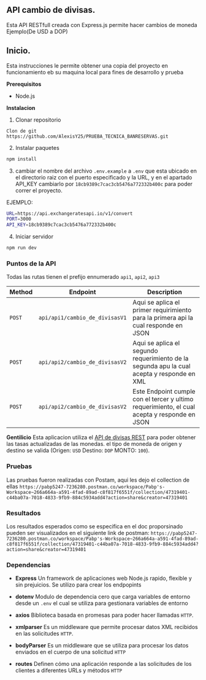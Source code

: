## API cambio de divisas.

Esta API RESTfull creada con Express.js permite hacer cambios de moneda Ejemplo(De USD a DOP)

## Inicio.
Esta instrucciones le permite obtener una copia del proyecto en funcionamiento eb su maquina local para fines de desarrollo y prueba

**Prerequisitos**
- Node.js

**Instalacion**

1. Clonar repositorio

``` Clon de git https://github.com/AlexisY25/PRUEBA_TECNICA_BANRESERVAS.git ```

2. Instalar paquetes

```bash 
npm install 
```

3. cambiar el nombre del archivo `.env.example` a `.env` que esta ubicado en el directorio raiz con el puerto especificado y la URL, y en el apartado API_KEY cambiarlo por `18cb9389c7cac3cb5476a772332b400c` para poder correr el proyecto.

EJEMPLO:

```bash
URL=https://api.exchangeratesapi.io/v1/convert
PORT=3000
API_KEY=18cb9389c7cac3cb5476a772332b400c
```

4. Iniciar servidor
```bash
npm run dev
```

### Puntos de la API

Todas las rutas tienen el prefijo ennumerado `api1`, `api2`, `api3`

 Method   | Endpoint | Description          |
|----------|----------|----------------------|
| `POST`   | `api/api1/cambio_de_divisasV1`      | Aqui se aplica el primer requirimiento para la primera api la cual responde en JSON|
| `POST`    | `api/api2/cambio_de_divisasV2`      | Aqui se aplica el segundo requerimiento de la segunda apu la cual acepta y responde en XML|
| `POST`    | `api/api2/cambio_de_divisasV2`   | Este Endpoint cumple con el tercer y ultimo requerimiento, el cual acepta y responde en JSON   |

**Gentilicio**
Esta aplicacion utiliza el [API de divisas REST](https://api.exchangeratesapi.io) para poder obtener las tasas actualizadas de las monedas. el tipo de moneda de origen y destino se valida (Origen: `USD` Destino: `DOP` MONTO: `100`).

### Pruebas
Las pruebas fueron realizadas con Postam, aqui les dejo el collection de ellas
```https://pabp5247-7236280.postman.co/workspace/Pabp's-Workspace~266a664a-a591-4fad-89ad-c8f817f6551f/collection/47319401-c44ba07a-7018-4833-9fb9-884c5934add4?action=share&creator=47319401```

### Resultados

Los resultados esperados como se especifica en el doc proporsinado pueden ser visualizados en el siguiente link de postman:
```https://pabp5247-7236280.postman.co/workspace/Pabp's-Workspace~266a664a-a591-4fad-89ad-c8f817f6551f/collection/47319401-c44ba07a-7018-4833-9fb9-884c5934add4?action=share&creator=47319401```


### Dependencias

- **Express** Un framework de aplicaciones web Node.js rapido, flexible y sin prejuicios. Se utilizo para crear los endpopints

- **dotenv**  Modulo de dependencia cero que carga variables de entorno desde un `.env` el cual se utiliza para gestionara variables de entorno

- **axios** Biblioteca basada en promesas para poder hacer llamadas `HTTP`.

- **xmlparser** Es un middleware que permite procesar datos XML recibidos en las solicitudes `HTTP`.

- **bodyParser** Es un middleware que se utiliza para procesar los datos enviados en el cuerpo de una solicitud `HTTP`

- **routes** Definen cómo una aplicación responde a las solicitudes de los clientes a diferentes URLs y métodos `HTTP`
